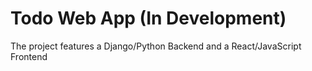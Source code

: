 

# Todo Web App (In Development)

The project features a Django/Python Backend and a React/JavaScript Frontend
